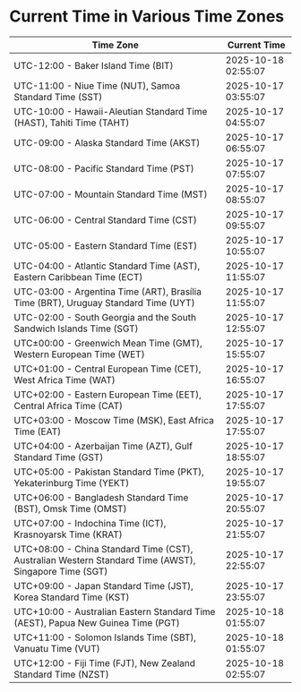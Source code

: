 # Current Time in Various Time Zones

| Time Zone | Current Time |
|-----------|--------------|
| UTC-12:00 - Baker Island Time (BIT) | 2025-10-18 02:55:07 |
| UTC-11:00 - Niue Time (NUT), Samoa Standard Time (SST) | 2025-10-17 03:55:07 |
| UTC-10:00 - Hawaii-Aleutian Standard Time (HAST), Tahiti Time (TAHT) | 2025-10-17 04:55:07 |
| UTC-09:00 - Alaska Standard Time (AKST) | 2025-10-17 06:55:07 |
| UTC-08:00 - Pacific Standard Time (PST) | 2025-10-17 07:55:07 |
| UTC-07:00 - Mountain Standard Time (MST) | 2025-10-17 08:55:07 |
| UTC-06:00 - Central Standard Time (CST) | 2025-10-17 09:55:07 |
| UTC-05:00 - Eastern Standard Time (EST) | 2025-10-17 10:55:07 |
| UTC-04:00 - Atlantic Standard Time (AST), Eastern Caribbean Time (ECT) | 2025-10-17 11:55:07 |
| UTC-03:00 - Argentina Time (ART), Brasília Time (BRT), Uruguay Standard Time (UYT) | 2025-10-17 11:55:07 |
| UTC-02:00 - South Georgia and the South Sandwich Islands Time (SGT) | 2025-10-17 12:55:07 |
| UTC±00:00 - Greenwich Mean Time (GMT), Western European Time (WET) | 2025-10-17 15:55:07 |
| UTC+01:00 - Central European Time (CET), West Africa Time (WAT) | 2025-10-17 16:55:07 |
| UTC+02:00 - Eastern European Time (EET), Central Africa Time (CAT) | 2025-10-17 17:55:07 |
| UTC+03:00 - Moscow Time (MSK), East Africa Time (EAT) | 2025-10-17 17:55:07 |
| UTC+04:00 - Azerbaijan Time (AZT), Gulf Standard Time (GST) | 2025-10-17 18:55:07 |
| UTC+05:00 - Pakistan Standard Time (PKT), Yekaterinburg Time (YEKT) | 2025-10-17 19:55:07 |
| UTC+06:00 - Bangladesh Standard Time (BST), Omsk Time (OMST) | 2025-10-17 20:55:07 |
| UTC+07:00 - Indochina Time (ICT), Krasnoyarsk Time (KRAT) | 2025-10-17 21:55:07 |
| UTC+08:00 - China Standard Time (CST), Australian Western Standard Time (AWST), Singapore Time (SGT) | 2025-10-17 22:55:07 |
| UTC+09:00 - Japan Standard Time (JST), Korea Standard Time (KST) | 2025-10-17 23:55:07 |
| UTC+10:00 - Australian Eastern Standard Time (AEST), Papua New Guinea Time (PGT) | 2025-10-18 01:55:07 |
| UTC+11:00 - Solomon Islands Time (SBT), Vanuatu Time (VUT) | 2025-10-18 01:55:07 |
| UTC+12:00 - Fiji Time (FJT), New Zealand Standard Time (NZST) | 2025-10-18 02:55:07 |

